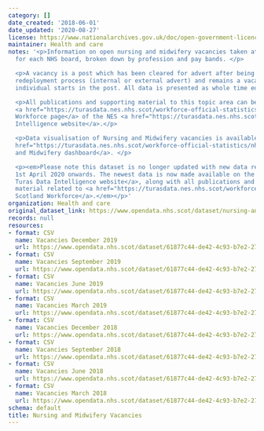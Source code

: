 ```yaml
---
category: []
date_created: '2018-06-01'
date_updated: '2020-08-27'
license: https://www.nationalarchives.gov.uk/doc/open-government-licence/version/3/
maintainer: Health and care
notes: '<p>Information on open nursing and midwifery vacancies taken at a census point,
  for each NHS board, broken down by profession and pay bands. </p>

  <p>A vacancy is a post which has been cleared for advert after being through the
  redeployment process (internal or external advert) and remains a vacancy until an
  individual starts in the post. All data is presented as whole time equivalents.</p>

  <p>All publications and supporting material to this topic area can be found on the
  <a href="https://turasdata.nes.nhs.scot/workforce-official-statistics/nhsscotland-workforce/">NHSScotland
  Workforce page</a> of the NES <a href="https://turasdata.nes.nhs.scot/">Turas Data
  Intelligence website</a>.</p>

  <p>Data visualisation of Nursing and Midwifery vacancies is available on the <a
  href="https://turasdata.nes.nhs.scot/workforce-official-statistics/nhsscotland-workforce/publications/02-june-2020/dashboards/nursing-and-midwifery/">Nursing
  and Midwifery dashboard</a>. </p>

  <p><em>Please note this dataset is no longer updated with new data releases from
  1st April 2020 onwards. The newest data is now made available on the <a href="https://turasdata.nes.nhs.scot/">NES
  Turas Data Intelligence website</a>, along with all publications and supporting
  material related to <a href="https://turasdata.nes.nhs.scot/workforce-official-statistics/nhsscotland-workforce/">NHS
  Scotland Workforce</a>.</em></p>'
organization: Health and care
original_dataset_link: https://www.opendata.nhs.scot/dataset/nursing-and-midwifery-vacancies
records: null
resources:
- format: CSV
  name: Vacancies December 2019
  url: https://www.opendata.nhs.scot/dataset/61877c44-de42-4c93-b7e2-276146e12701/resource/e5736957-77c7-4cb4-9abe-11fb168a0768/download/nandm_vacancy_dec19.csv
- format: CSV
  name: Vacancies September 2019
  url: https://www.opendata.nhs.scot/dataset/61877c44-de42-4c93-b7e2-276146e12701/resource/053e2f37-ae8d-406c-a01f-7e7d6b237c56/download/nandm_vacancy_sep19.csv
- format: CSV
  name: Vacancies June 2019
  url: https://www.opendata.nhs.scot/dataset/61877c44-de42-4c93-b7e2-276146e12701/resource/d9738160-3738-4186-a18a-1d616099862f/download/nandm_vacancy_jun19.csv
- format: CSV
  name: Vacancies March 2019
  url: https://www.opendata.nhs.scot/dataset/61877c44-de42-4c93-b7e2-276146e12701/resource/e6020924-9916-4bfb-a8a8-750133013779/download/nandm_vacancy_mar19.csv
- format: CSV
  name: Vacancies December 2018
  url: https://www.opendata.nhs.scot/dataset/61877c44-de42-4c93-b7e2-276146e12701/resource/a3748df7-24b8-46ab-ab02-96349a044268/download/nandm_vacancy_dec18.csv
- format: CSV
  name: Vacancies September 2018
  url: https://www.opendata.nhs.scot/dataset/61877c44-de42-4c93-b7e2-276146e12701/resource/960b594e-e62f-4bd4-8da6-0d4592789b5e/download/nandm_vacancy_sep18rev.csv
- format: CSV
  name: Vacancies June 2018
  url: https://www.opendata.nhs.scot/dataset/61877c44-de42-4c93-b7e2-276146e12701/resource/1d7f7dc9-3d0b-420b-9b19-a00b6c53b2a4/download/nandm_vacancy_jun18rev.csv
- format: CSV
  name: Vacancies March 2018
  url: https://www.opendata.nhs.scot/dataset/61877c44-de42-4c93-b7e2-276146e12701/resource/2036e866-823f-4fbd-976e-301cc7fa3d6d/download/nandm_vacancy_mar18rev.csv
schema: default
title: Nursing and Midwifery Vacancies
---
```

